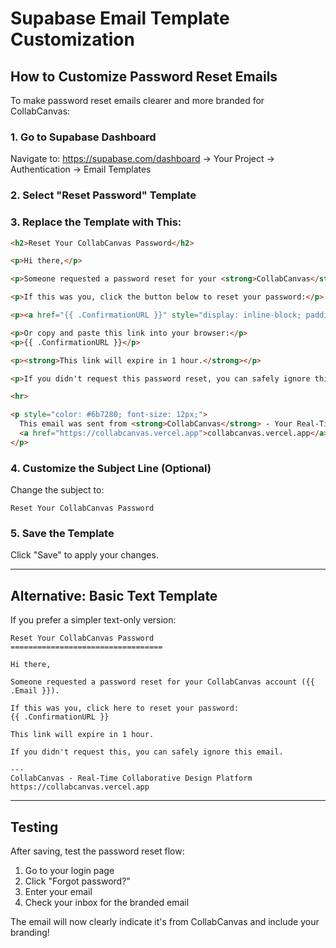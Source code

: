 # Supabase Email Template Customization

## How to Customize Password Reset Emails

To make password reset emails clearer and more branded for CollabCanvas:

### 1. Go to Supabase Dashboard
Navigate to: https://supabase.com/dashboard → Your Project → Authentication → Email Templates

### 2. Select "Reset Password" Template

### 3. Replace the Template with This:

```html
<h2>Reset Your CollabCanvas Password</h2>

<p>Hi there,</p>

<p>Someone requested a password reset for your <strong>CollabCanvas</strong> account associated with {{ .Email }}.</p>

<p>If this was you, click the button below to reset your password:</p>

<p><a href="{{ .ConfirmationURL }}" style="display: inline-block; padding: 12px 24px; background-color: #3b82f6; color: white; text-decoration: none; border-radius: 6px; font-weight: 600;">Reset Password</a></p>

<p>Or copy and paste this link into your browser:</p>
<p>{{ .ConfirmationURL }}</p>

<p><strong>This link will expire in 1 hour.</strong></p>

<p>If you didn't request this password reset, you can safely ignore this email. Your password will remain unchanged.</p>

<hr>

<p style="color: #6b7280; font-size: 12px;">
  This email was sent from <strong>CollabCanvas</strong> - Your Real-Time Collaborative Design Platform<br>
  <a href="https://collabcanvas.vercel.app">collabcanvas.vercel.app</a>
</p>
```

### 4. Customize the Subject Line (Optional)

Change the subject to:
```
Reset Your CollabCanvas Password
```

### 5. Save the Template

Click "Save" to apply your changes.

---

## Alternative: Basic Text Template

If you prefer a simpler text-only version:

```
Reset Your CollabCanvas Password
==================================

Hi there,

Someone requested a password reset for your CollabCanvas account ({{ .Email }}).

If this was you, click here to reset your password:
{{ .ConfirmationURL }}

This link will expire in 1 hour.

If you didn't request this, you can safely ignore this email.

---
CollabCanvas - Real-Time Collaborative Design Platform
https://collabcanvas.vercel.app
```

---

## Testing

After saving, test the password reset flow:
1. Go to your login page
2. Click "Forgot password?"
3. Enter your email
4. Check your inbox for the branded email

The email will now clearly indicate it's from CollabCanvas and include your branding!

